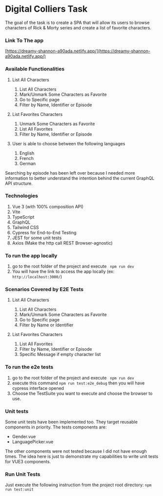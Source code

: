# Digital Colliers Task

The goal of the task is to create a SPA that will allow its users to browse characters of
Rick & Morty series and create a list of favorite characters.

###  Link To The app
[https://dreamy-shannon-a90ada.netlify.app/](https://dreamy-shannon-a90ada.netlify.app/)

### Available Functionalities
1. List All Characters
    1. List All Characters 
    2. Mark/Unmark Some Characters as Favorite
    3. Go to Specific page 
    4. Filter by Name, Identifier or Episode

2. List Favorites Characters
    1. Unmark Some Characters as Favorite
    2. List All Favorites
    3. Filter by Name, Identifier or Episode    

3. User is able to choose between the following languages 
    1. English
    2. French
    3. German

Searching by episode has been left over because I needed more information to better understand the intention 
behind the current GraphQL API structure.    
    
###  Technologies
1. Vue 3 (with 100% composition API)
2. Vite
3. TypeScript
4. GraphQL
5. Tailwind CSS
6. Cypress for End-to-End Testing   
7. JEST for some unit tests
8. Axios (Make the http call REST Browser-agnostic)


### To run the app locally

1. go to the root folder of the project and execute ` npm run dev`
2. You will have the link to access the app locally (ex: `http://localhost:3000/`)

### Scenarios Covered by E2E Tests
1. List All Characters
    1. List All Characters
    2. Mark/Unmark Some Characters as Favorite
    3. Go to Specific page
    4. Filter by Name or Identifier    

2. List Favorites Characters
    1. List All Favorites
    2. Filter by Name, Identifier or Episode
    3. Specific Message if empty character list

### To run the e2e tests
1. go to the root folder of the project and execute ` npm run dev`
2. execute this command `npm run test:e2e_debug` then you will have cypress interface opened
3. Choose the TestSuite you want to execute and choose the browser to use.

### Unit tests
Some unit tests have been implemented too. They target reusable components in priority.
The tests components are:
- Gender.vue
- LanguagePicker.vue

The other components were not tested because I did not have enough times. The idea here is just to demonstrate 
my capabilities to write unit tests for VUE3 components.

### Run Unit Tests
Just execute the following instruction from the project root directory: `npm run test:unit`